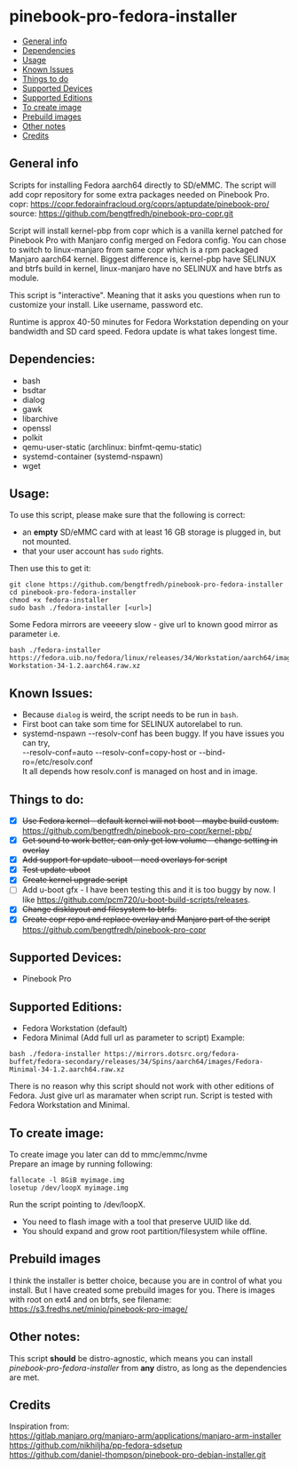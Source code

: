 # pinebook-pro-fedora-installer
* [General info](#general-info)
* [Dependencies](#dependencies)
* [Usage](#usage)
* [Known Issues](#known-issues)
* [Things to do](#things-to-do)
* [Supported Devices](#supported-devices)
* [Supported Editions](#supported-editions)
* [To create image](#to-create-image)
* [Prebuild images](#prebuild-images)
* [Other notes](#other-notes)
* [Credits](#credits)

## General info
Scripts for installing Fedora aarch64 directly to SD/eMMC. The script will add copr repository for some extra packages needed on Pinebook Pro.  
copr: https://copr.fedorainfracloud.org/coprs/aptupdate/pinebook-pro/  
source: https://github.com/bengtfredh/pinebook-pro-copr.git  

Script will install kernel-pbp from copr which is a vanilla kernel patched for Pinebook Pro with Manjaro config merged on Fedora config. You can chose to switch to linux-manjaro from same copr which is a rpm packaged Manjaro aarch64 kernel. Biggest difference is, kernel-pbp have SELINUX and btrfs build in kernel, linux-manjaro have no SELINUX and have btrfs as module.

This script is "interactive". Meaning that it asks you questions when run to customize your install. Like username, password etc.

Runtime is approx 40-50 minutes for Fedora Workstation depending on your bandwidth and SD card speed. Fedora update is what takes longest time.

## Dependencies:
* bash
* bsdtar
* dialog
* gawk
* libarchive
* openssl
* polkit
* qemu-user-static (archlinux: binfmt-qemu-static)
* systemd-container (systemd-nspawn)
* wget

## Usage:
To use this script, please make sure that the following is correct:
* an **empty** SD/eMMC card with at least 16 GB storage is plugged in, but not mounted.
* that your user account has `sudo` rights.

Then use this to get it:
```
git clone https://github.com/bengtfredh/pinebook-pro-fedora-installer
cd pinebook-pro-fedora-installer
chmod +x fedora-installer
sudo bash ./fedora-installer [<url>]
```
Some Fedora mirrors are veeeery slow - give url to known good mirror as parameter i.e.
```
bash ./fedora-installer https://fedora.uib.no/fedora/linux/releases/34/Workstation/aarch64/images/Fedora-Workstation-34-1.2.aarch64.raw.xz
```
## Known Issues:
* Because `dialog` is weird, the script needs to be run in `bash`.
* First boot can take som time for SELINUX autorelabel to run.
* systemd-nspawn --resolv-conf has been buggy. If you have issues you can try,  
  --resolv-conf=auto --resolv-conf=copy-host or --bind-ro=/etc/resolv.conf  
  It all depends how resolv.conf is managed on host and in image.  

## Things to do:
* [x] ~~Use Fedora kernel - default kernel will not boot - maybe build custom.~~ https://github.com/bengtfredh/pinebook-pro-copr/kernel-pbp/
* [x] ~~Get sound to work better, can only get low volume - change setting in overlay~~
* [x] ~~Add support for update-uboot - need overlays for script~~
* [x] ~~Test update-uboot~~
* [x] ~~Create kernel upgrade script~~
* [ ] Add u-boot gfx - I have been testing this and it is too buggy by now. I like https://github.com/pcm720/u-boot-build-scripts/releases.
* [x] ~~Change disklayout and filesystem to btrfs.~~
* [x] ~~Create copr repo and replace overlay and Manjaro part of the script~~ https://github.com/bengtfredh/pinebook-pro-copr

## Supported Devices:
* Pinebook Pro

## Supported Editions:
* Fedora Workstation (default)
* Fedora Minimal (Add full url as parameter to script)
Example:
```
bash ./fedora-installer https://mirrors.dotsrc.org/fedora-buffet/fedora-secondary/releases/34/Spins/aarch64/images/Fedora-Minimal-34-1.2.aarch64.raw.xz
```

There is no reason why this script should not work with other editions of Fedora. Just give url as maramater when script run. Script is tested with Fedora Workstation and Minimal.

## To create image:
To create image you later can dd to mmc/emmc/nvme  
Prepare an image by running following:
```
fallocate -l 8GiB myimage.img
losetup /dev/loopX myimage.img
```
Run the script pointing to /dev/loopX.
* You need to flash image with a tool that preserve UUID like dd.
* You should expand and grow root partition/filesystem while offline.

## Prebuild images
I think the installer is better choice, because you are in control of what you install. But I have created some prebuild images for you. There is images with root on ext4 and on btrfs, see filename:  
https://s3.fredhs.net/minio/pinebook-pro-image/

## Other notes:

This script **should** be distro-agnostic, which means you can install *pinebook-pro-fedora-installer* from **any** distro, as long as the dependencies are met.
  
## Credits
Inspiration from:  
https://gitlab.manjaro.org/manjaro-arm/applications/manjaro-arm-installer  
https://github.com/nikhiljha/pp-fedora-sdsetup  
https://github.com/daniel-thompson/pinebook-pro-debian-installer.git  
